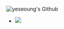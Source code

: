 ![yeseoung's Github](https://github-readme-stats.vercel.app/api?username=anuraghazra&show_icons=true&theme=radical)
- <a href="이동할 링크">
  <img src="https://img.shields.io/badge/JavaScript-f7df1e?style=flat-square&logo=JavaScript&logoColor=white"/>
</a>

<!---
yeseoung/yeseoung is a ✨ special ✨ repository because its `README.md` (this file) appears on your GitHub profile.
You can click the Preview link to take a look at your changes.
--->
